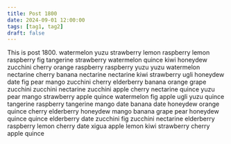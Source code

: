```yaml
---
title: Post 1800
date: 2024-09-01 12:00:00
tags: [tag1, tag2]
draft: false
---
```

This is post 1800.
watermelon
yuzu
strawberry
lemon
raspberry
lemon
raspberry
fig
tangerine
strawberry
watermelon
quince
kiwi
honeydew
zucchini
cherry
orange
raspberry
raspberry
yuzu
yuzu
watermelon
nectarine
cherry
banana
nectarine
nectarine
kiwi
strawberry
ugli
honeydew
date
fig
pear
mango
zucchini
cherry
elderberry
banana
orange
grape
zucchini
zucchini
nectarine
zucchini
apple
cherry
nectarine
quince
yuzu
pear
mango
strawberry
apple
quince
watermelon
fig
apple
ugli
yuzu
quince
tangerine
raspberry
tangerine
mango
date
banana
date
honeydew
orange
quince
cherry
elderberry
honeydew
mango
banana
grape
pear
honeydew
quince
quince
elderberry
date
zucchini
fig
zucchini
nectarine
elderberry
raspberry
lemon
cherry
date
xigua
apple
lemon
kiwi
strawberry
cherry
apple
quince

